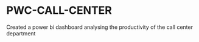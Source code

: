 # PWC-CALL-CENTER
Created a power bi dashboard analysing the productivity of the call center department
